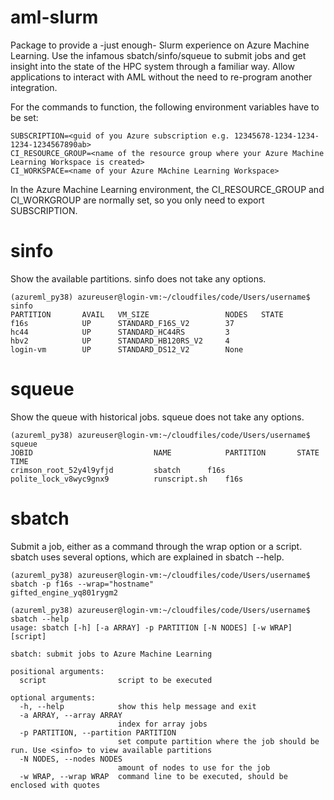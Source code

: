 # aml-slurm

Package to provide a -just enough- Slurm experience on Azure Machine Learning. Use the infamous sbatch/sinfo/squeue to submit
jobs and get insight into the state of the HPC system through a familiar way. Allow applications to interact with AML without 
the need to re-program another integration.

For the commands to function, the following environment variables have to be set:
```
SUBSCRIPTION=<guid of you Azure subscription e.g. 12345678-1234-1234-1234-1234567890ab>
CI_RESOURCE_GROUP=<name of the resource group where your Azure Machine Learning Workspace is created>
CI_WORKSPACE=<name of your Azure MAchine Learning Workspace>
```

In the Azure Machine Learning environment, the CI_RESOURCE_GROUP and CI_WORKGROUP are normally set, so you only need to export SUBSCRIPTION.

# sinfo

Show the available partitions. sinfo does not take any options.
```
(azureml_py38) azureuser@login-vm:~/cloudfiles/code/Users/username$ sinfo
PARTITION       AVAIL   VM_SIZE                 NODES   STATE
f16s            UP      STANDARD_F16S_V2        37
hc44            UP      STANDARD_HC44RS         3
hbv2            UP      STANDARD_HB120RS_V2     4
login-vm        UP      STANDARD_DS12_V2        None
```

# squeue

Show the queue with historical jobs. squeue does not take any options.
```
(azureml_py38) azureuser@login-vm:~/cloudfiles/code/Users/username$ squeue
JOBID                           NAME            PARTITION       STATE   TIME
crimson_root_52y4l9yfjd         sbatch  	f16s
polite_lock_v8wyc9gnx9          runscript.sh    f16s
```

# sbatch

Submit a job, either as a command through the wrap option or a script. sbatch uses several options, which are explained in sbatch --help.
```
(azureml_py38) azureuser@login-vm:~/cloudfiles/code/Users/username$ sbatch -p f16s --wrap="hostname"
gifted_engine_yq801rygm2
```
```
(azureml_py38) azureuser@login-vm:~/cloudfiles/code/Users/username$ sbatch --help
usage: sbatch [-h] [-a ARRAY] -p PARTITION [-N NODES] [-w WRAP] [script]

sbatch: submit jobs to Azure Machine Learning

positional arguments:
  script                script to be executed

optional arguments:
  -h, --help            show this help message and exit
  -a ARRAY, --array ARRAY
                        index for array jobs
  -p PARTITION, --partition PARTITION
                        set compute partition where the job should be run. Use <sinfo> to view available partitions
  -N NODES, --nodes NODES
                        amount of nodes to use for the job
  -w WRAP, --wrap WRAP  command line to be executed, should be enclosed with quotes
```
